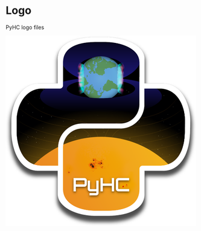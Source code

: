 # Logo
PyHC logo files

![PyHC Logo](https://github.com/heliophysicsPy/Logo/blob/main/png/PyHC%20shadow%20border%20w%20Text%201000x1000.png?raw=true)
